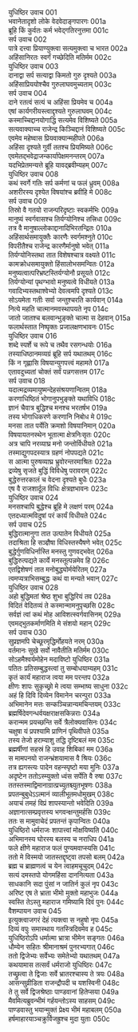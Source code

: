युधिष्ठिर उवाच	001  
भवानेतादृशो लोके वेदवेदाङ्गपारगः	001a  
ब्रूहि किं कुर्वतः कर्म भवेद्गतिरनुत्तमा	001c  
सर्प उवाच	002  
पात्रे दत्त्वा प्रियाण्युक्त्वा सत्यमुक्त्वा च भारत	002a  
अहिंसानिरतः स्वर्गं गच्छेदिति मतिर्मम	002c  
युधिष्ठिर उवाच	003  
दानाद्वा सर्प सत्याद्वा किमतो गुरु दृश्यते	003a  
अहिंसाप्रिययोश्चैव गुरुलाघवमुच्यताम्	003c  
सर्प उवाच	004  
दाने रतत्वं सत्यं च अहिंसा प्रियमेव च	004a  
एषां कार्यगरीयस्त्वाद्दृश्यते गुरुलाघवम्	004c  
कस्माच्चिद्दानयोगाद्धि सत्यमेव विशिष्यते	005a  
सत्यवाक्याच्च राजेन्द्र किञ्चिद्दानं विशिष्यते	005c  
एवमेव महेष्वास प्रियवाक्यान्महीपते	006a  
अहिंसा दृश्यते गुर्वी ततश्च प्रियमिष्यते	006c  
एवमेतद्भवेद्राजन्कार्यापेक्षमनन्तरम्	007a  
यदभिप्रेतमन्यत्ते ब्रूहि यावद्ब्रवीम्यहम्	007c  
युधिष्ठिर उवाच	008  
कथं स्वर्गे गतिः सर्प कर्मणां च फलं ध्रुवम्	008a  
अशरीरस्य दृश्येत विषयांश्च ब्रवीहि मे	008c  
सर्प उवाच	009  
तिस्रो वै गतयो राजन्परिदृष्टाः स्वकर्मभिः	009a  
मानुष्यं स्वर्गवासश्च तिर्यग्योनिश्च तत्त्रिधा	009c  
तत्र वै मानुषाल्लोकाद्दानादिभिरतन्द्रितः	010a  
अहिंसार्थसमायुक्तैः कारणैः स्वर्गमश्नुते	010c  
विपरीतैश्च राजेन्द्र कारणैर्मानुषो भवेत्	011a  
तिर्यग्योनिस्तथा तात विशेषश्चात्र वक्ष्यते	011c  
कामक्रोधसमायुक्तो हिंसालोभसमन्वितः	012a  
मनुष्यत्वात्परिभ्रष्टस्तिर्यग्योनौ प्रसूयते	012c  
तिर्यग्योन्यां पृथग्भावो मनुष्यत्वे विधीयते	013a  
गवादिभ्यस्तथाश्वेभ्यो देवत्वमपि दृश्यते	013c  
सोऽयमेता गतीः सर्वा जन्तुश्चरति कार्यवान्	014a  
नित्ये महति चात्मानमवस्थापयते नृप	014c  
जातो जातश्च बलवान्भुङ्क्ते चात्मा स देहवान्	015a  
फलार्थस्तात निष्पृक्तः प्रजालक्षणभावनः	015c  
युधिष्ठिर उवाच	016  
शब्दे स्पर्शे च रूपे च तथैव रसगन्धयोः	016a  
तस्याधिष्ठानमव्यग्रं ब्रूहि सर्प यथातथम्	016c  
किं न गृह्णासि विषयान्युगपत्त्वं महामते	017a  
एतावदुच्यतां चोक्तं सर्वं पन्नगसत्तम	017c  
सर्प उवाच	018  
यदात्मद्रव्यमायुष्मन्देहसंश्रयणान्वितम्	018a  
करणाधिष्ठितं भोगानुपभुङ्क्ते यथाविधि	018c  
ज्ञानं चैवात्र बुद्धिश्च मनश्च भरतर्षभ	019a  
तस्य भोगाधिकरणे करणानि निबोध मे	019c  
मनसा तात पर्येति क्रमशो विषयानिमान्	020a  
विषयायतनस्थेन भूतात्मा क्षेत्रनिःसृतः	020c  
अत्र चापि नरव्याघ्र मनो जन्तोर्विधीयते	021a  
तस्माद्युगपदस्यात्र ग्रहणं नोपपद्यते	021c  
स आत्मा पुरुषव्याघ्र भ्रुवोरन्तरमाश्रितः	022a  
द्रव्येषु सृजते बुद्धिं विविधेषु परावराम्	022c  
बुद्धेरुत्तरकालं च वेदना दृश्यते बुधैः	023a  
एष वै राजशार्दूल विधिः क्षेत्रज्ञभावनः	023c  
युधिष्ठिर उवाच	024  
मनसश्चापि बुद्धेश्च ब्रूहि मे लक्षणं परम्	024a  
एतदध्यात्मविदुषां परं कार्यं विधीयते	024c  
सर्प उवाच	025  
बुद्धिरात्मानुगा तात उत्पातेन विधीयते	025a  
तदाश्रिता हि सञ्ज्ञैषा विधिस्तस्यैषणे भवेत्	025c  
बुद्धेर्गुणविधिर्नास्ति मनस्तु गुणवद्भवेत्	026a  
बुद्धिरुत्पद्यते कार्ये मनस्तूत्पन्नमेव हि	026c  
एतद्विशेषणं तात मनोबुद्ध्योर्मयेरितम्	027a  
त्वमप्यत्राभिसम्बुद्धः कथं वा मन्यते भवान्	027c  
युधिष्ठिर उवाच	028  
अहो बुद्धिमतां श्रेष्ठ शुभा बुद्धिरियं तव	028a  
विदितं वेदितव्यं ते कस्मान्मामनुपृच्छसि	028c  
सर्वज्ञं त्वां कथं मोह आविशत्स्वर्गवासिनम्	029a  
एवमद्भुतकर्माणमिति मे संशयो महान्	029c  
सर्प उवाच	030  
सुप्रज्ञमपि चेच्छूरमृद्धिर्मोहयते नरम्	030a  
वर्तमानः सुखे सर्वो नावैतीति मतिर्मम	030c  
सोऽहमैश्वर्यमोहेन मदाविष्टो युधिष्ठिर	031a  
पतितः प्रतिसम्बुद्धस्त्वां तु सम्बोधयाम्यहम्	031c  
कृतं कार्यं महाराज त्वया मम परन्तप	032a  
क्षीणः शापः सुकृच्छ्रो मे त्वया सम्भाष्य साधुना	032c  
अहं हि दिवि दिव्येन विमानेन चरन्पुरा	033a  
अभिमानेन मत्तः सन्कञ्चिन्नान्यमचिन्तयम्	033c  
ब्रह्मर्षिदेवगन्धर्वयक्षराक्षसकिन्नराः	034a  
करान्मम प्रयच्छन्ति सर्वे त्रैलोक्यवासिनः	034c  
चक्षुषा यं प्रपश्यामि प्राणिनं पृथिवीपते	035a  
तस्य तेजो हराम्याशु तद्धि दृष्टिबलं मम	035c  
ब्रह्मर्षीणां सहस्रं हि उवाह शिबिकां मम	036a  
स मामपनयो राजन्भ्रंशयामास वै श्रियः	036c  
तत्र ह्यगस्त्यः पादेन वहन्स्पृष्टो मया मुनिः	037a  
अदृष्टेन ततोऽस्म्युक्तो ध्वंस सर्पेति वै रुषा	037c  
ततस्तस्माद्विमानाग्रात्प्रच्युतश्च्युतभूषणः	038a  
प्रपतन्बुबुधेऽऽत्मानं व्यालीभूतमधोमुखम्	038c  
अयाचं तमहं विप्रं शापस्यान्तो भवेदिति	039a  
अज्ञानात्सम्प्रवृत्तस्य भगवन्क्षन्तुमर्हसि	039c  
ततः स मामुवाचेदं प्रपतन्तं कृपान्वितः	040a  
युधिष्ठिरो धर्मराजः शापात्त्वां मोक्षयिष्यति	040c  
अभिमानस्य घोरस्य बलस्य च नराधिप	041a  
फले क्षीणे महाराज फलं पुण्यमवाप्स्यसि	041c  
ततो मे विस्मयो जातस्तद्दृष्ट्वा तपसो बलम्	042a  
ब्रह्म च ब्राह्मणत्वं च येन त्वाहमचूचुदम्	042c  
सत्यं दमस्तपो योगमहिंसा दाननित्यता	043a  
साधकानि सदा पुंसां न जातिर्न कुलं नृप	043c  
अरिष्ट एष ते भ्राता भीमो मुक्तो महाभुजः	044a  
स्वस्ति तेऽस्तु महाराज गमिष्यामि दिवं पुनः	044c  
वैशम्पायन उवाच	045  
इत्युक्त्वाजगरं देहं त्यक्त्वा स नहुषो नृपः	045a  
दिव्यं वपुः समास्थाय गतस्त्रिदिवमेव ह	045c  
युधिष्ठिरोऽपि धर्मात्मा भ्रात्रा भीमेन सङ्गतः	046a  
धौम्येन सहितः श्रीमानाश्रमं पुनरभ्यगात्	046c  
ततो द्विजेभ्यः सर्वेभ्यः समेतेभ्यो यथातथम्	047a  
कथयामास तत्सर्वं धर्मराजो युधिष्ठिरः	047c  
तच्छ्रुत्वा ते द्विजाः सर्वे भ्रातरश्चास्य ते त्रयः	048a  
आसन्सुव्रीडिता राजन्द्रौपदी च यशस्विनी	048c  
ते तु सर्वे द्विजश्रेष्ठाः पाण्डवानां हितेप्सया	049a  
मैवमित्यब्रुवन्भीमं गर्हयन्तोऽस्य साहसम्	049c  
पाण्डवास्तु भयान्मुक्तं प्रेक्ष्य भीमं महाबलम्	050a  
हर्षमाहारयाञ्चक्रुर्विजह्रुश्च मुदा युताः	050c  

